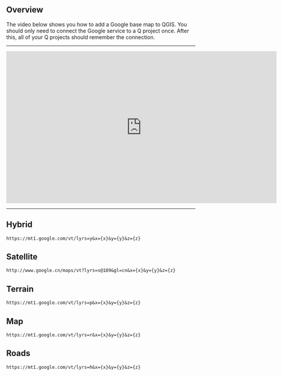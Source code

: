 ## Overview  

The video below shows you how to add a Google base map to QGIS. You should only need to connect the Google service to a Q project once. After this, all of your Q projects should remember the connection.   

---  

<iframe width="720" height="405" src="https://www.youtube.com/embed/QBKkj4DMzmI?si=ARQu-58tVkd4suIS" title="YouTube video player" frameborder="0" allow="accelerometer; autoplay; clipboard-write; encrypted-media; gyroscope; picture-in-picture; web-share" referrerpolicy="strict-origin-when-cross-origin" allowfullscreen></iframe>

---  

## Hybrid  

```
https://mt1.google.com/vt/lyrs=y&x={x}&y={y}&z={z}
```

## Satellite   

```
http://www.google.cn/maps/vt?lyrs=s@189&gl=cn&x={x}&y={y}&z={z}
```

## Terrain    
 
```
https://mt1.google.com/vt/lyrs=p&x={x}&y={y}&z={z}
```

## Map  

```
https://mt1.google.com/vt/lyrs=r&x={x}&y={y}&z={z}
```

## Roads   

```
https://mt1.google.com/vt/lyrs=h&x={x}&y={y}&z={z}
```